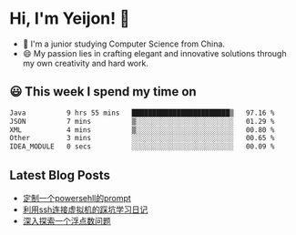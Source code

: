 <!--

Here are some ideas to get you started:

- 🔭 I’m currently working on ...
- 🌱 I’m currently learning ...
- 👯 I’m looking to collaborate on ...
- 🤔 I’m looking for help with ...
- 💬 Ask me about ...
- 📫 How to reach me: ...
- 😄 Pronouns: ...
- ⚡ Fun fact: ...
-->

# Hi, I'm Yeijon! 👋

- 🔭 I'm a junior studying Computer Science from China.
- 😄 My passion lies in crafting elegant and innovative solutions through my own creativity and hard work.

## 😃 This week I spend my time on
<!--START_SECTION:waka-->

```txt
Java          9 hrs 55 mins   ████████████████████████▒   97.16 %
JSON          7 mins          ▒░░░░░░░░░░░░░░░░░░░░░░░░   01.29 %
XML           4 mins          ▒░░░░░░░░░░░░░░░░░░░░░░░░   00.80 %
Other         3 mins          ░░░░░░░░░░░░░░░░░░░░░░░░░   00.65 %
IDEA_MODULE   0 secs          ░░░░░░░░░░░░░░░░░░░░░░░░░   00.09 %
```

<!--END_SECTION:waka-->

## Latest Blog Posts
<!-- BLOG-POST-LIST:START -->
- [定制一个powersehll的prompt](https://yeijon.github.io/posts/%E5%AE%9A%E5%88%B6%E4%B8%80%E4%B8%AApowersehll%E7%9A%84prompt/)
- [利用ssh连接虚拟机的踩坑学习日记](https://yeijon.github.io/posts/%E5%88%A9%E7%94%A8ssh%E8%BF%9E%E6%8E%A5%E8%99%9A%E6%8B%9F%E6%9C%BA%E7%9A%84%E8%B8%A9%E5%9D%91%E5%AD%A6%E4%B9%A0%E6%97%A5%E8%AE%B0/)
- [深入探索一个浮点数问题](https://yeijon.github.io/posts/%E6%B7%B1%E5%85%A5%E6%8E%A2%E7%B4%A2%E4%B8%80%E4%B8%AA%E6%B5%AE%E7%82%B9%E6%95%B0%E9%97%AE%E9%A2%98/)
<!-- BLOG-POST-LIST:END -->
